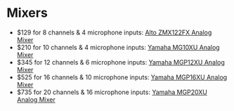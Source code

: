 # Mixers
- $129 for 8 channels & 4 microphone inputs: [Alto ZMX122FX Analog Mixer](https://smile.amazon.com/dp/B004TM31FG)
- $210 for 10 channels & 4 microphone inputs: [Yamaha MG10XU Analog Mixer](https://smile.amazon.com/dp/B00IBIVL42)
- $345 for 12 channels & 6 microphone inputs: [Yamaha MGP12XU Analog Mixer](https://smile.amazon.com/dp/B00IBIVLKQ)
- $525 for 16 channels & 10 microphone inputs: [Yamaha MGP16XU Analog Mixer](https://smile.amazon.com/dp/B00I0Q8LIO)
- $735 for 20 channels & 16 microphone inputs: [Yamaha MGP20XU Analog Mixer](https://smile.amazon.com/dp/B00I0Q8LIO)
